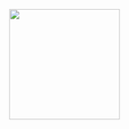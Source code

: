 <img src="https://user-images.githubusercontent.com/link-to-your-image.png" width="200" height="200"/>

